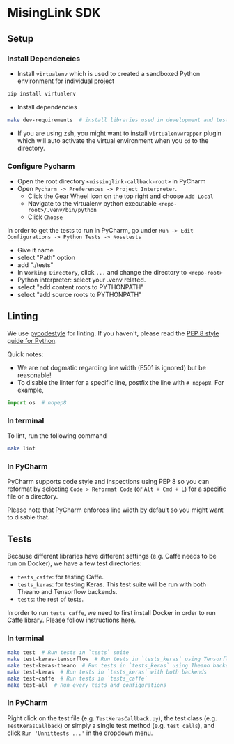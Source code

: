 # MisingLink SDK

## Setup

### Install Dependencies

- Install `virtualenv` which is used to created a sandboxed Python environment for individual project
```bash
pip install virtualenv
```

- Install dependencies
```bash 
make dev-requirements  # install libraries used in development and testing
```

- If you are using zsh, you might want to install `virtualenvwrapper` plugin which will auto activate the virtual environment when you `cd` to the directory.

### Configure Pycharm

- Open the root directory `<missinglink-callback-root>` in PyCharm
- Open `Pycharm -> Preferences -> Project Interpreter`.
  - Click the Gear Wheel icon on the top right and choose `Add Local`
  - Navigate to the virtualenv python executable `<repo-root>/.venv/bin/python`
  - Click `Choose`

In order to get the tests to run in PyCharm, go under `Run -> Edit Configurations -> Python Tests -> Nosetests`
  - Give it name
  - select "Path" option
  - add "./tests"
  - In `Working Directory`, click `...` and change the directory to `<repo-root>`
  - Python interpreter: select your .venv related.
  - select "add content roots to PYTHONPATH"
  - select "add source roots to PYTHONPATH"

## Linting

We use [pycodestyle](https://pycodestyle.readthedocs.io/en/latest/index.html) for linting. If you haven't, please read the [PEP 8 style guide for Python](https://www.python.org/dev/peps/pep-0008/#introduction).

Quick notes:
- We are not dogmatic regarding line width (E501 is ignored) but be reasonable!
- To disable the linter for a specific line, postfix the line with `# nopep8`. For example,
```python
import os  # nopep8
```

### In terminal

To lint, run the following command
```bash
make lint
```

### In PyCharm

PyCharm supports code style and inspections using PEP 8 so you can reformat by selecting `Code > Reformat Code` (or `Alt + Cmd + L`) for a specific file or a directory. 

Please note that PyCharm enforces line width by default so you might want to disable that.

## Tests

Because different libraries have different settings (e.g. Caffe needs to be run on Docker), we have a few test directories:
- `tests_caffe`: for testing Caffe.
- `tests_keras`: for testing Keras. This test suite will be run with both Theano and Tensorflow backends.
- `tests`: the rest of tests.

In order to run `tests_caffe`, we need to first install Docker in order to run Caffe library. Please follow instructions [here](https://docs.docker.com/docker-for-mac/install/).

### In terminal
```bash
make test  # Run tests in `tests` suite
make test-keras-tensorflow  # Run tests in `tests_keras` using Tensorflow backend
make test-keras-theano  # Run tests in `tests_keras` using Theano backend
make test-keras  # Run tests in `tests_keras` with both backends
make test-caffe  # Run tests in `tests_caffe`
make test-all  # Run every tests and configurations
```

### In PyCharm
Right click on the test file (e.g. `TestKerasCallback.py`), the test class (e.g. `TestKerasCallback`) or simply a single test method (e.g. `test_calls`), and click `Run 'Unnittests ...'` in the dropdown menu.
